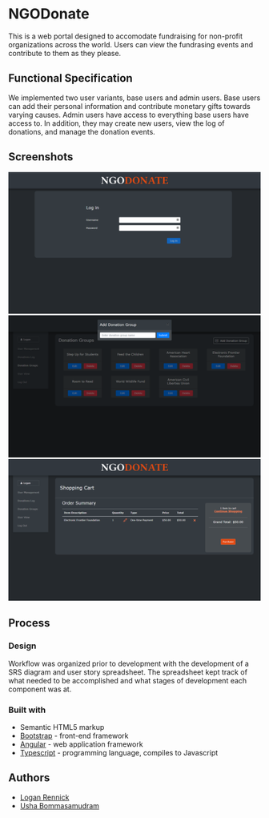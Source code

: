 # NGODonate
This is a web portal designed to accomodate fundraising for non-profit organizations across the world. Users can view the fundrasing events and contribute to them as they please.
## Functional Specification
We implemented two user variants, base users and admin users. 
Base users can add their personal information and contribute monetary gifts towards varying causes. 
Admin users have access to everything base users have access to. In addition, they may create new users, view the log of donations, and manage the donation events.
## Screenshots
![Screenshot of login page](./src/assets/screenshot01.png)
![Screenshot of donation group management page](./src/assets/screenshot02.png)
![Screenshot of shopping cart page](./src/assets/screenshot03.png)
## Process
### Design
Workflow was organized prior to development with the development of a SRS diagram and user story spreadsheet. The spreadsheet kept track of what needed to be accomplished and what stages of development each component was at.
### Built with
* Semantic HTML5 markup
* [Bootstrap](https://getbootstrap.com/) - front-end framework
* [Angular](https://angular.io/) - web application framework
* [Typescript](https://www.typescriptlang.org/) - programming language, compiles to Javascript
## Authors 
* [Logan Rennick](https://github.com/loganrennick)
* [Usha Bommasamudram](https://github.com/ushadhir)

